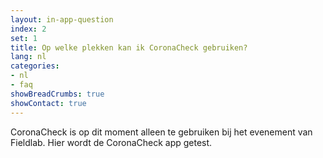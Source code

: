 ```yaml
---
layout: in-app-question
index: 2
set: 1
title: Op welke plekken kan ik CoronaCheck gebruiken?
lang: nl
categories:
- nl
- faq
showBreadCrumbs: true
showContact: true
---
```

CoronaCheck is op dit moment alleen te gebruiken bij het evenement van Fieldlab. Hier wordt de CoronaCheck app getest. 

